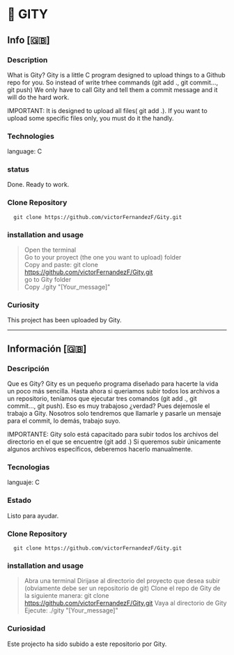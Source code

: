 # :paperclip: GITY
## Info [:gb:]
### Description
What is Gity?
Gity is a little C program designed to upload things to a Github repo for you.
So instead of write trhee commands (git add ., git commit..., git push)
We only have to call Gity and tell them a commit message and it will do the hard work.

IMPORTANT: It is designed to upload all files( git add .). If you want to upload some specific files only, you must do it the handly.

### Technologies
language: C  

### status
Done. Ready to work.

### Clone Repository
~~~~
  git clone https://github.com/victorFernandezF/Gity.git    
~~~~

### installation and usage
> Open the terminal   
> Go to your proyect (the one you want to upload) folder   
> Copy and paste: git clone https://github.com/victorFernandezF/Gity.git    
> go to Gity folder   
> Copy ./gity "[Your_message]"   

### Curiosity
This project has been uploaded by Gity.

<hr/>

## Información [:gb:]
### Descripción
Que es Gity?
Gity es un pequeño programa diseñado para hacerte la vida un poco más sencilla.
Hasta ahora si queriamos subir todos los archivos a un repositorio, teníamos que ejecutar tres comandos (git add ., git commit..., git push). Eso es muy trabajoso ¿verdad?
Pues dejemosle el trabajo a Gity. Nosotros solo tendremos que llamarle y pasarle un mensaje para el commit, lo demás, trabajo suyo.

IMPORTANTE: Gity solo está capacitado para subir todos los archivos del directorio en el que se encuentre (git add .)
Si queremos subir únicamente algunos archivos específicos, deberemos hacerlo manualmente.

### Tecnologias
languaje: C  

### Estado
Listo para ayudar.

### Clone Repository
~~~~
  git clone https://github.com/victorFernandezF/Gity.git    
~~~~

### installation and usage
> Abra una terminal
> Dirijase al directorio del proyecto que desea subir (obviamente debe ser un repositorio de git)
> Clone el repo de Gity de la siguiente manera: git clone https://github.com/victorFernandezF/Gity.git 
> Vaya al directorio de Gity
> Ejecute: ./gity "[Your_message]"

### Curiosidad
Este projecto ha sido subido a este repositorio por Gity.
